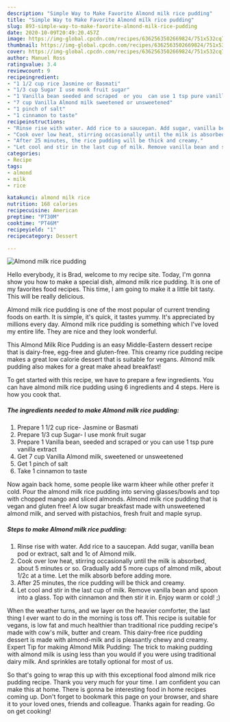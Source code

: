 ```yaml
---
description: "Simple Way to Make Favorite Almond milk rice pudding"
title: "Simple Way to Make Favorite Almond milk rice pudding"
slug: 893-simple-way-to-make-favorite-almond-milk-rice-pudding
date: 2020-10-09T20:49:20.457Z
image: https://img-global.cpcdn.com/recipes/6362563502669824/751x532cq70/almond-milk-rice-pudding-recipe-main-photo.jpg
thumbnail: https://img-global.cpcdn.com/recipes/6362563502669824/751x532cq70/almond-milk-rice-pudding-recipe-main-photo.jpg
cover: https://img-global.cpcdn.com/recipes/6362563502669824/751x532cq70/almond-milk-rice-pudding-recipe-main-photo.jpg
author: Manuel Ross
ratingvalue: 3.4
reviewcount: 9
recipeingredient:
- "1 1/2 cup rice Jasmine or Basmati"
- "1/3 cup Sugar I use monk fruit sugar"
- "1 Vanilla bean seeded and scraped  or you  can use 1 tsp pure vanilla extract"
- "7 cup Vanilla Almond milk sweetened or unsweetened"
- "1 pinch of salt"
- "1 cinnamon to taste"
recipeinstructions:
- "Rinse rise with water. Add rice to a saucepan. Add sugar, vanilla bean pod or extract, salt and 1c of Almond milk."
- "Cook over low heat, stirring occasionally until the milk is absorbed, about 5 minutes or so. Gradually add 5 more cups of almond milk, about 1/2c at a time. Let the milk absorb before adding more."
- "After 25 minutes, the rice pudding will be thick and creamy."
- "Let cool and stir in the last cup of milk. Remove vanilla bean and spoon into a glass. Top with cinnamon and then stir it in. Enjoy warm or cold! ;)"
categories:
- Recipe
tags:
- almond
- milk
- rice

katakunci: almond milk rice 
nutrition: 168 calories
recipecuisine: American
preptime: "PT30M"
cooktime: "PT46M"
recipeyield: "1"
recipecategory: Dessert

---
```



![Almond milk rice pudding](https://img-global.cpcdn.com/recipes/6362563502669824/751x532cq70/almond-milk-rice-pudding-recipe-main-photo.jpg)

Hello everybody, it is Brad, welcome to my recipe site. Today, I'm gonna show you how to make a special dish, almond milk rice pudding. It is one of my favorites food recipes. This time, I am going to make it a little bit tasty. This will be really delicious.

Almond milk rice pudding is one of the most popular of current trending foods on earth. It is simple, it's quick, it tastes yummy. It's appreciated by millions every day. Almond milk rice pudding is something which I've loved my entire life. They are nice and they look wonderful.

This Almond Milk Rice Pudding is an easy Middle-Eastern dessert recipe that is dairy-free, egg-free and gluten-free. This creamy rice pudding recipe makes a great low calorie dessert that is suitable for vegans. Almond milk pudding also makes for a great make ahead breakfast!


To get started with this recipe, we have to prepare a few ingredients. You can have almond milk rice pudding using 6 ingredients and 4 steps. Here is how you cook that.

<!--inarticleads1-->

##### The ingredients needed to make Almond milk rice pudding:

1. Prepare 1 1/2 cup rice- Jasmine or Basmati
1. Prepare 1/3 cup Sugar- I use monk fruit sugar
1. Prepare 1 Vanilla bean, seeded and scraped  or you  can use 1 tsp pure vanilla extract
1. Get 7 cup Vanilla Almond milk, sweetened or unsweetened
1. Get 1 pinch of salt
1. Take 1 cinnamon to taste


Now again back home, some people like warm kheer while other prefer it cold. Pour the almond milk rice pudding into serving glasses/bowls and top with chopped mango and sliced almonds. Almond milk rice pudding that is vegan and gluten free! A low sugar breakfast made with unsweetened almond milk, and served with pistachios, fresh fruit and maple syrup. 

<!--inarticleads2-->

##### Steps to make Almond milk rice pudding:

1. Rinse rise with water. Add rice to a saucepan. Add sugar, vanilla bean pod or extract, salt and 1c of Almond milk.
1. Cook over low heat, stirring occasionally until the milk is absorbed, about 5 minutes or so. Gradually add 5 more cups of almond milk, about 1/2c at a time. Let the milk absorb before adding more.
1. After 25 minutes, the rice pudding will be thick and creamy.
1. Let cool and stir in the last cup of milk. Remove vanilla bean and spoon into a glass. Top with cinnamon and then stir it in. Enjoy warm or cold! ;)


When the weather turns, and we layer on the heavier comforter, the last thing I ever want to do in the morning is toss off. This recipe is suitable for vegans, is low fat and much healthier than traditional rice pudding recipe&#39;s made with cow&#39;s milk, butter and cream. This dairy-free rice pudding dessert is made with almond-milk and is pleasantly chewy and creamy. Expert Tip for making Almond Milk Pudding: The trick to making pudding with almond milk is using less than you would if you were using traditional dairy milk. And sprinkles are totally optional for most of us. 

So that's going to wrap this up with this exceptional food almond milk rice pudding recipe. Thank you very much for your time. I am confident you can make this at home. There is gonna be interesting food in home recipes coming up. Don't forget to bookmark this page on your browser, and share it to your loved ones, friends and colleague. Thanks again for reading. Go on get cooking!

